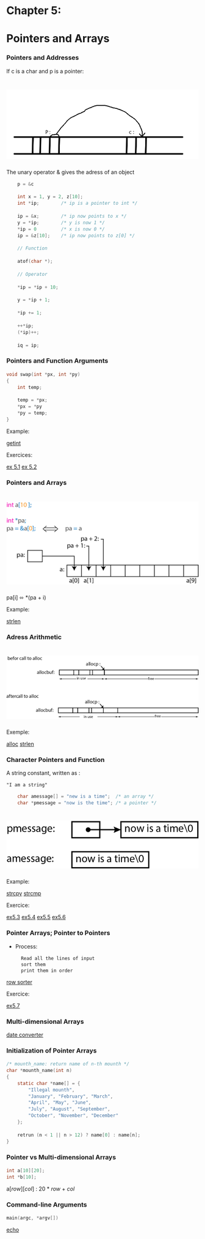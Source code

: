 # Chapter 5:
# Pointers and Arrays

### Pointers and Addresses

If c is a char and p is a pointer:

<h1 align="center">
    <img src="./diagram/pointeurPC.png">
</h1>

The unary operator & gives the adress of an object

```c
    p = &c

    int x = 1, y = 2, z[10];
    int *ip;        /* ip is a pointer to int */

    ip = &x;        /* ip now points to x */
    y = *ip;        /* y is now 1 */
    *ip = 0         /* x is now 0 */
    ip = &z[10];    /* ip now points to z[0] */

    // Function

    atof(char *);

    // Operator

    *ip = *ip + 10;

    y = *ip + 1;

    *ip += 1;

    ++*ip;
    (*ip)++;

    iq = ip;
```

### Pointers and Function Arguments

```c
void swap(int *px, int *py)
{
    int temp;

    temp = *px;
    *px = *py
    *py = temp;
}
```

Example:

[getint](01-getint.c)

Exercices:

[ex 5.1](exercises/ex5-01.c)
[ex 5.2](exercises/ex5-02.c)

### Pointers and Arrays

<h1 align="center">
    <img src="./diagram/array_c.png">
</h1>

pa[i] ⬄ *(pa + i)

Example:

[strlen](02-strlen.c)

### Adress Arithmetic

<h1 align="center">
    <img src="./diagram/alloc.png">
</h1>

Exemple:

[alloc](03-alloc.c)
[strlen](04-strlen.c)

### Character Pointers and Function

A string constant, written as :

    "I am a string"

```c
    char amessage[] = "new is a time";  /* an array */
    char *pmessage = "now is the time"; /* a pointer */
```

<h1 align="center">
    <img src="./diagram/pmessage.png">
</h1>

Example:

[strcpy](05-strcpy.c)
[strcmp](06-strcmp.c)

Exercice:

[ex5.3](exercises/ex5-03.c)
[ex5.4](exercises/ex5-04.c)
[ex5.5](exercises/ex5-05.c)
[ex5.6](exercises/ex5-06.c)

### Pointer Arrays; Pointer to Pointers

* Process:

        Read all the lines of input
        sort them
        print them in order

[row sorter](07-pointer_pointer.c)

Exercice:

[ex5.7](exercises/ex5-07.c)

### Multi-dimensional Arrays

[date converter](08-date_converter.c)

### Initialization of Pointer Arrays

```c
/* mounth_name: return name of n-th mounth */
char *mounth_name(int n)
{
    static char *name[] = {
        "Illegal mounth",
        "January", "February", "March",
        "April", "May", "June",
        "July", "August", "September",
        "October", "November", "December"
    };

    retrun (n < 1 || n > 12) ? name[0] : name[n];
}
```

### Pointer vs Multi-dimensional Arrays

```c
int a[10][20];
int *b[10];
```

a[*row*][*col*] : 20 * *row* + *col*


### Command-line Arguments

```c
main(argc, *argv[])
```

[echo](09-echo.c)